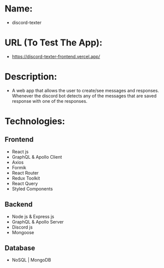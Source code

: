 # Name:
- discord-texter
 
# URL (To Test The App):
- https://discord-texter-frontend.vercel.app/
 
# Description:
- A web app that allows the user to create/see messages and responses. Whenever the discord bot detects any of the messages that are saved response with one of the responses.

# Technologies:
## Frontend
- React js
- GraphQL & Apollo Client
- Axios
- Formik
- React Router
- Redux Toolkit
- React Query
- Styled Components
## Backend
- Node js & Express js
- GraphQL & Apollo Server
- Discord js
- Mongoose
## Database
- NoSQL | MongoDB
